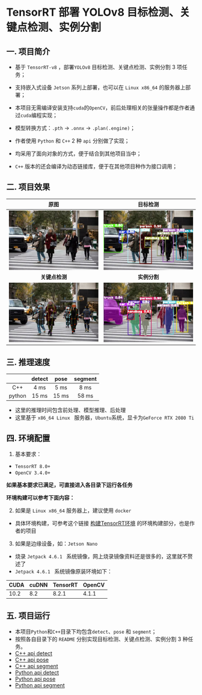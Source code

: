 # TensorRT 部署 YOLOv8 目标检测、关键点检测、实例分割

## 一. 项目简介

- 基于 `TensorRT-v8` ，部署`YOLOv8` 目标检测、关键点检测、实例分割 3 项任务；
- 支持嵌入式设备 `Jetson` 系列上部署，也可以在 `Linux x86_64` 的服务器上部署；

- 本项目无需编译安装支持`cuda`的`OpenCV`，前后处理相关的张量操作都是作者通过`cuda`编程实现；
- 模型转换方式：`.pth` -> `.onnx` -> `.plan(.engine)`；
- 作者使用 `Python` 和 `C++` 2 种 `api` 分别做了实现；
- 均采用了面向对象的方式，便于结合到其他项目当中；
- `C++` 版本的还会编译为动态链接库，便于在其他项目种作为接口调用；

## 二. 项目效果

|               原图                |               目标检测                |
| :-------------------------------: | :-----------------------------------: |
|      ![004](assets/004.jpeg)      | ![004_detect](assets/004_detect.jpeg) |
|          **关键点检测**           |             **实例分割**              |
| ![004_pose](assets/004_pose.jpeg) |    ![004_seg](assets/004_seg.jpeg)    |

## 三. 推理速度

|        | detect | pose  | segment |
| :----: | :----: | :---: | :-----: |
|  C++   |  4 ms  | 5 ms  |  8 ms   |
| python | 15 ms  | 15 ms |  58 ms  |

- 这里的推理时间包含前处理、模型推理、后处理
- 这里基于 `x86_64 Linux ` 服务器，`Ubuntu`系统，显卡为`GeForce RTX 2080 Ti`

## 四. 环境配置

1. 基本要求：

- `TensorRT 8.0+`
- `OpenCV 3.4.0+`

**如果基本要求已满足，可直接进入各目录下运行各任务**

**环境构建可以参考下面内容：**

2. 如果是 `Linux x86_64` 服务器上，建议使用 `docker`

- 具体环境构建，可参考这个链接 [构建TensorRT环境](https://github.com/emptysoal/tensorrt-experiment) 的环境构建部分，也是作者的项目

3. 如果是边缘设备，如：`Jetson Nano`

- 烧录 `Jetpack 4.6.1 ` 系统镜像，网上烧录镜像资料还是很多的，这里就不赘述了
- `Jetpack 4.6.1 ` 系统镜像原装环境如下：

| CUDA | cuDNN | TensorRT | OpenCV |
| ---- | ----- | -------- | ------ |
| 10.2 | 8.2   | 8.2.1    | 4.1.1  |

## 五. 项目运行

- 本项目`Python`和`C++`目录下均包含`detect`、`pose` 和 `segment`；
- 按照各自目录下的 `README` 分别实现目标检测、关键点检测、实例分割 3 种任务。
- [C++ api detect](https://github.com/emptysoal/TensorRT-YOLOv8/tree/main/C%2B%2B/detect)
- [C++ api pose](https://github.com/emptysoal/TensorRT-YOLOv8/tree/main/C%2B%2B/pose)
- [C++ api segment](https://github.com/emptysoal/TensorRT-YOLOv8/tree/main/C%2B%2B/segment)
- [Python api detect](https://github.com/emptysoal/TensorRT-YOLOv8/tree/main/python/detect)
- [Python api pose](https://github.com/emptysoal/TensorRT-YOLOv8/tree/main/python/pose)
- [Python api segment](https://github.com/emptysoal/TensorRT-YOLOv8/tree/main/python/segment)

